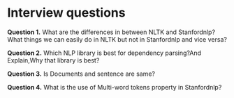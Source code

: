 ﻿# Interview questions

**Question 1.** What are the differences in between NLTK and Stanfordnlp? What things we can easily do in NLTK but not in Stanfordnlp and vice versa?

**Question 2.** Which NLP library is best for dependency parsing?And Explain,Why that library is best?

**Question 3.** Is Documents and sentence are same?

**Question 4.** What is the use of Multi-word tokens property in Stanfordnlp?